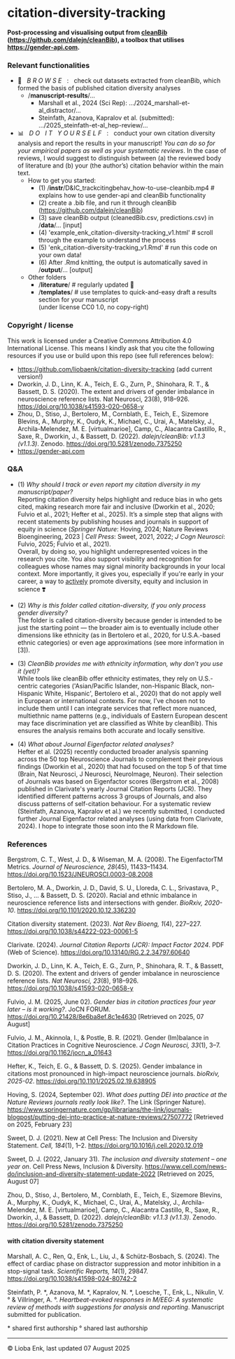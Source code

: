 # citation-diversity-tracking
**Post-processing and visualising output from <ins>cleanBib</ins> (https://github.com/dalejn/cleanBib), a toolbox that utilises https://gender-api.com.**

### Relevant functionalities

+ :eyes: &nbsp; *B R O W S E* &nbsp; : &nbsp; check out datasets extracted from cleanBib, which formed the basis of published citation diversity analyses
  + /**manuscript-results**/...
    + Marshall et al., 2024 (Sci Rep): .../2024_marshall-et-al_distractor/...
    + Steinfath, Azanova, Kapralov et al. (submitted): .../2025_steinfath-et-al_hep-review/...
+ :bar_chart: &nbsp; *D O &nbsp; I T &nbsp; Y O U R S E L F* &nbsp; : &nbsp; conduct your own citation diversity analysis and report the results in your manuscript! *You can do so for your empirical papers as well as your systematic reviews*. In the case of reviews, I would suggest to distinguish between (a) the reviewed body of literature and (b) your (the author’s) citation behavior within the main text.
  + How to get you started:
    + (1) /**instr**/D&IC_trackcitingbehav_how-to-use-cleanbib.mp4 # explains how to use gender-api and cleanBib functionality
    + (2) create a .bib file, and run it through cleanBib (https://github.com/dalejn/cleanBib)
    + (3) save cleanBib output (cleanedBib.csv, predictions.csv) in /**data**/... [input]
    + (4) 'example_enk_citation-diversity-tracking_v1.html' # scroll through the example to understand the process
    + (5) 'enk_citation-diversity-tracking_v1.Rmd' # run this code on your own data!
    + (6) After .Rmd knitting, the output is automatically saved in /**output**/... [output]
  + Other folders
    + /**literature**/ # regularly updated :butterfly:
    + /**templates**/ # use templates to quick-and-easy draft a results section for your manuscript <br />(under license CC0 1.0, no copy-right)
   
### Copyright / license

This work is licensed under a Creative Commons Attribution 4.0 International License. This means I kindly ask that you cite the following resources if you use or build upon this repo (see full references below):
+ https://github.com/liobaenk/citation-diversity-tracking (add current version!)
+ Dworkin, J. D., Linn, K. A., Teich, E. G., Zurn, P., Shinohara, R. T., & Bassett, D. S. (2020). The extent and drivers of gender imbalance in neuroscience reference lists. Nat Neurosci, 23(8), 918–926. https://doi.org/10.1038/s41593-020-0658-y
+ Zhou, D., Stiso, J., Bertolero, M., Cornblath, E., Teich, E., Sizemore Blevins, A., Murphy, K., Oudyk, K., Michael, C., Urai, A., Matelsky, J., Archila-Melendez, M. E. [virtualmarioe], Camp, C., Alacantra Castillo, R., Saxe, R., Dworkin, J., & Bassett, D. (2022). *dalejn/cleanBib: v1.1.3 (v1.1.3)*. Zenodo. https://doi.org/10.5281/zenodo.7375250
+ https://gender-api.com

### Q&A

+ (1) *Why should I track or even report my citation diversity in my manuscript/paper?* <br />Reporting citation diversity helps highlight and reduce bias in who gets cited, making research more fair and inclusive (Dworkin et al., 2020; Fulvio et al., 2021; Hefter et al., 2025). It’s a simple step that aligns with recent statements by publishing houses and journals in support of equity in science (*Springer Nature*: Hoving, 2024; Nature Reviews Bioengineering, 2023 | *Cell Press*: Sweet, 2021, 2022; *J Cogn Neurosci*: Fulvio, 2025; Fulvio et al., 2021).<br />
Overall, by doing so, you highlight underrepresented voices in the research you cite. You also support visibility and recognition for colleagues whose names may signal minority backgrounds in your local context. More importantly, it gives you, especially if you're early in your career, a way to <ins>actively</ins> promote diversity, equity and inclusion in science ❣️

+ (2) *Why is this folder called citation-diversity, if you only process gender diversity?* <br />The folder is called citation-diversity because gender is intended to be just the starting point — the broader aim is to eventually include other dimensions like ethnicity (as in Bertolero et al., 2020, for U.S.A.-based ethnic categories) or even age approximations (see more information in [3]).

+ (3) *CleanBib provides me with ethnicity information, why don't you use it (yet)?* <br />While tools like cleanBib offer ethnicity estimates, they rely on U.S.-centric categories ('Asian/Pacific Islander, non-Hispanic Black, non-Hispanic White, Hispanic', Bertolero et al., 2020) that do not apply well in European or international contexts. For now, I’ve chosen not to include them until I can integrate services that reflect more nuanced, multiethnic name patterns (e.g., individuals of Eastern European descent may face discrimination yet are classified as White by cleanBib). This ensures the analysis remains both accurate and locally sensitive.

+ (4) *What about Journal Eigenfactor related analyses?* <br />Hefter et al. (2025) recently conducted broader analysis spanning across the 50 top Neuroscience Journals to complement their previous findings (Dworkin et al., 2020) that had focused on the top 5 of that time (Brain, Nat Neurosci, J Neurosci, NeuroImage, Neuron). Their selection of Journals was based on Eigenfactor scores (Bergstrom et al., 2008) published in Clarivate's yearly Journal Citation Reports (JCR). They identified different patterns across 3 groups of Journals, and also discuss patterns of self-citation behaviour. For a systematic review (Steinfath, Azanova, Kapralov et al.) we recently submitted, I conducted further Journal Eigenfactor related analyses (using data from Clarivate, 2024). I hope to integrate those soon into the R Markdown file.

### References

Bergstrom, C. T., West, J. D., & Wiseman, M. A. (2008). The EigenfactorTM Metrics. *Journal of Neuroscience, 28*(45), 11433–11434. https://doi.org/10.1523/JNEUROSCI.0003-08.2008 

Bertolero, M. A., Dworkin, J. D., David, S. U., Lloreda, C. L., Srivastava, P., Stiso, J., ... & Bassett, D. S. (2020). Racial and ethnic imbalance in neuroscience reference lists and intersections with gender. *BioRxiv, 2020-10*. https://doi.org/10.1101/2020.10.12.336230

Citation diversity statement. (2023). *Nat Rev Bioeng, 1*(4), 227–227. https://doi.org/10.1038/s44222-023-00061-5

Clarivate. (2024). *Journal Citation Reports (JCR): Impact Factor 2024*. PDF (Web of Science). https://doi.org/10.13140/RG.2.2.34797.60640

Dworkin, J. D., Linn, K. A., Teich, E. G., Zurn, P., Shinohara, R. T., & Bassett, D. S. (2020). The extent and drivers of gender imbalance in neuroscience reference lists. *Nat Neurosci, 23*(8), 918–926. https://doi.org/10.1038/s41593-020-0658-y

Fulvio, J. M. (2025, June 02). *Gender bias in citation practices four year later – is it working?*. JoCN FORUM. https://doi.org/10.21428/8e6ba8ef.8c1e4630 [Retrieved on 2025, 07 August]

Fulvio, J. M., Akinnola, I., & Postle, B. R. (2021). Gender (Im)balance in Citation Practices in Cognitive Neuroscience. *J Cogn Neurosci, 33*(1), 3–7. https://doi.org/10.1162/jocn_a_01643 

Hefter, K., Teich, E. G., & Bassett, D. S. (2025). Gender imbalance in citations most pronounced in high-impact neuroscience journals. *bioRxiv, 2025-02*. https://doi.org/10.1101/2025.02.19.638905

Hoving, S. (2024, September 02). *What does putting DEI into practice at the Nature Reviews journals really look like?*. The Link (Springer Nature). https://www.springernature.com/gp/librarians/the-link/journals-blogpost/putting-dei-into-practice-at-nature-reviews/27507772 [Retrieved on 2025, February 23]

Sweet, D. J. (2021). New at Cell Press: The Inclusion and Diversity Statement. *Cell, 184*(1), 1–2. https://doi.org/10.1016/j.cell.2020.12.019

Sweet, D. J. (2022, January 31). *The inclusion and diversity statement – one year on*. Cell Press News, Inclusion & Diversity. https://www.cell.com/news-do/inclusion-and-diversity-statement-update-2022 [Retrieved on 2025, August 07]

Zhou, D., Stiso, J., Bertolero, M., Cornblath, E., Teich, E., Sizemore Blevins, A., Murphy, K., Oudyk, K., Michael, C., Urai, A., Matelsky, J., Archila-Melendez, M. E. [virtualmarioe], Camp, C., Alacantra Castillo, R., Saxe, R., Dworkin, J., & Bassett, D. (2022). *dalejn/cleanBib: v1.1.3 (v1.1.3)*. Zenodo. https://doi.org/10.5281/zenodo.7375250

#### with citation diversity statement

Marshall, A. C., Ren, Q., Enk, L., Liu, J., & Schütz-Bosbach, S. (2024). The effect of cardiac phase on distractor suppression and motor inhibition in a stop-signal task. *Scientific Reports, 14*(1), 29847. https://doi.org/10.1038/s41598-024-80742-2

Steinfath, P. &ast;, Azanova, M. &ast;, Kapralov, N. &ast;, Loesche, T., Enk, L., Nikulin, V. ° & Villringer, A. °. *Heartbeat-evoked responses in M/EEG: A systematic review of methods with suggestions for analysis and reporting*. Manuscript submitted for publication.

&ast; shared first authorship ° shared last authorship

---

&copy; Lioba Enk, last updated 07 August 2025
